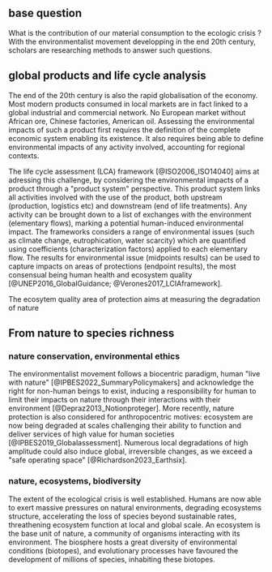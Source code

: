 ## base question
What is the contribution of our material consumption to the ecologic crisis ? With the environmentalist movement developping in the end 20th century, scholars are researching methods to answer such questions. 
## global products and life cycle analysis
The end of the 20th century is also the rapid globalisation of the economy. Most modern products consumed in local markets are in fact linked to a global industrial and commercial network. No European market without African ore, Chinese factories, American oil. Assessing the environmental impacts of such a product first requires the definition of the complete economic system enabling its existence. It also requires being able to define environmental impacts of any activity involved, accounting for regional contexts. 

The life cycle assessment (LCA) framework [@ISO2006_ISO14040] aims at adressing this challenge, by considering the environmental impacts of a product through a "product system" perspective. This product system links all activities involved with the use of the product, both upstream (production, logistics etc) and downstream (end of life treatments). Any activity can be brought down to a list of exchanges with the environment (elementary flows), marking a potential human-induced environmental impact. The frameworks considers a range of environmental issues (such as climate change, eutrophication, water scarcity) which are quantified using coefficients (characterization factors) applied to each elementary flow. The results for environmental issue (midpoints results) can be used to capture impacts on areas of protections (endpoint results), the most consensual being human health and ecosystem quality [@UNEP2016_GlobalGuidance; @Verones2017_LCIAframework].

The ecosytem quality area of protection aims at measuring the degradation of nature
## From nature to species richness
### nature conservation, environmental ethics
The environmentalist movement follows a biocentric paradigm, human "live with nature" [@IPBES2022_SummaryPolicymakers] and acknowledge the right for non-human beings to exist, inducing a responsibility for human to limit their impacts on nature through their interactions with their environment [@Depraz2013_Notionproteger].
More recently, nature protection is also considered for anthropocentric motives: ecosystem are now being degraded at scales challenging their ability to function and deliver services of high value for human societies [@IPBES2019_Globalassessment]. Numerous local degradations of high amplitude could also induce global, irreversible changes, as we exceed a "safe operating space" [@Richardson2023_Earthsix].   
### nature, ecosystems, biodiversity
The extent of the ecological crisis is well established. Humans are now able to exert massive pressures on natural environments, degrading ecosystems structure, accelerating the loss of species beyond sustainable rates, threathening ecosystem function at local and global scale.
An ecosystem is the base unit of nature, a community of organisms interacting with its environment. The biosphere hosts a great diversity of environmental conditions (biotopes), and evolutionary processes have favoured the development of millions of species, inhabiting these biotopes.